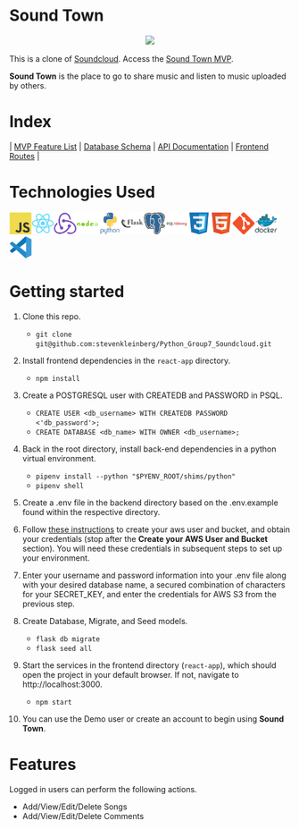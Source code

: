 # Sound Town
<div align="center"><a href="https://sound-town.herokuapp.com/">
<img src="https://github.com/stevenkleinberg/Python_Group7_Soundcloud/blob/main/react-app/src/static/images/logo/SoundTown-icon-with-text-transparent-bg.png?raw=true" height=200 /></a></div>

This is a clone of [Soundcloud](https://soundcloud.com/). Access the [Sound Town MVP](https://sound-town.herokuapp.com/).

**Sound Town** is the place to go to share music and listen to music uploaded by others.

# Index
|
[MVP Feature List](https://github.com/stevenkleinberg/Python_Group7_Soundcloud/wiki/MVP-Feature-List) |
[Database Schema](https://github.com/stevenkleinberg/Python_Group7_Soundcloud/wiki/Database-Schema) |
[API Documentation](https://github.com/stevenkleinberg/Python_Group7_Soundcloud/wiki/API-Documentation) |
[Frontend Routes](https://github.com/stevenkleinberg/Python_Group7_Soundcloud/wiki/Frontend-Routes) |


# Technologies Used
<img src="https://github.com/devicons/devicon/blob/v2.15.1/icons/javascript/javascript-original.svg" height=40 /><img src="https://github.com/devicons/devicon/blob/v2.15.1/icons/react/react-original.svg" height=40 /><img src="https://github.com/devicons/devicon/blob/v2.15.1/icons/redux/redux-original.svg" height=40 /><img src="https://github.com/devicons/devicon/blob/v2.15.1/icons/nodejs/nodejs-plain-wordmark.svg" height=40 /><img src="https://github.com/devicons/devicon/blob/v2.15.1/icons/python/python-original-wordmark.svg" height=40 /><img src="https://github.com/devicons/devicon/blob/v2.15.1/icons/flask/flask-original-wordmark.svg" height=40 /><img src="https://github.com/devicons/devicon/blob/v2.15.1/icons/postgresql/postgresql-original.svg" height=40 /><img src="https://github.com/devicons/devicon/blob/v2.15.1/icons/sqlalchemy/sqlalchemy-original-wordmark.svg" height=40 /><img src="https://github.com/devicons/devicon/blob/v2.15.1/icons/css3/css3-original.svg" height=40 /><img src="https://github.com/devicons/devicon/blob/v2.15.1/icons/html5/html5-original.svg" height=40 /><img src="https://github.com/devicons/devicon/blob/v2.15.1/icons/git/git-original.svg" height=40 /><img src="https://github.com/devicons/devicon/blob/v2.15.1/icons/docker/docker-original-wordmark.svg" height=40 /><img src="https://github.com/devicons/devicon/blob/v2.15.1/icons/vscode/vscode-original.svg" height=40 />


# Getting started

1. Clone this repo.

    * ```git clone git@github.com:stevenkleinberg/Python_Group7_Soundcloud.git```

2. Install frontend dependencies in the `react-app` directory.

    * ```npm install```

3. Create a POSTGRESQL user with CREATEDB and PASSWORD in PSQL.

    * ```CREATE USER <db_username> WITH CREATEDB PASSWORD <'db_password'>;```
    * ```CREATE DATABASE <db_name> WITH OWNER <db_username>;```

4. Back in the root directory, install back-end dependencies in a python virtual environment.

    * ```pipenv install --python "$PYENV_ROOT/shims/python"```
    * ```pipenv shell```

4. Create a .env file in the backend directory based on the .env.example found within the respective directory.

5. Follow [these instructions](https://github.com/jamesurobertson/aws-s3-pern-demo#create-your-aws-user-and-bucket) to create your aws user and bucket, and obtain your credentials (stop after the __Create your AWS User and Bucket__ section). You will need these credentials in subsequent steps to set up your environment.

6. Enter your username and password information into your .env file along with your desired database name, a secured combination of characters for your SECRET_KEY, and enter the credentials for AWS S3 from the previous step.

7. Create Database, Migrate, and Seed models.

    * ```flask db migrate```
    * ```flask seed all```

9. Start the services in the frontend directory (`react-app`), which should open the project in your default browser. If not, navigate to http://localhost:3000.

    * ```npm start```

10. You can use the Demo user or create an account to begin using **Sound Town**.

# Features

Logged in users can perform the following actions.

 - Add/View/Edit/Delete Songs
 - Add/View/Edit/Delete Comments
